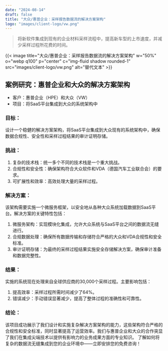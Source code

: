 ```yaml
---
date: "2024-08-14"
draft: false
title: "大众/惠普企业：采样报告数据流的解决方案架构"
logo: "images/client-logo/vw.png"
---
```


> 将新软件集成到现有的企业材料采样流程中，提高新车型的上市速度，并减少采样过程所花费的时间。

{{< image title="大众/惠普企业：采样报告数据流的解决方案架构" w="50%" o="webp q100" p="center" c="img-fluid shadow rounded-1" src="images/client-logo/vw.png" alt="替代文本" >}}

## 案例研究：惠普企业和大众的解决方案架构

- 客户：惠普企业（HPE）和大众（VW）
- 项目：将SaaS平台集成到大众的系统架构中

### 目标：

设计一个稳健的解决方案架构，将SaaS平台集成到大众现有的系统架构中，确保数据合规性、安全性和采样过程结果的审计证明存储。

### 挑战：

1. 复杂的技术栈：统一多个不同的技术栈是一个重大挑战。
2. 合规性和安全性：确保架构符合大众软件和VDA（德国汽车工业联合会）的要求。
3. 可扩展性和效率：高效处理大量的采样过程。

### 解决方案：

该架构需要实施一个微服务框架，以安全地从各种大众系统加载数据到SaaS平台。解决方案的关键特性包括：

1. 微服务架构：实现模块化集成，允许大众系统与SaaS平台之间的数据流无缝进行。
2. 合规数据处理：确保所有数据传输和存储符合严格的大众和VDA合规性和安全标准。
3. 审计证明存储：为最终的采样过程结果实施安全存储解决方案，确保审计准备和数据完整性。

### 结果：

实施的系统现在处理来自全球供应商的30,000个采样过程。主要影响包括：

1. 提高效率：采样过程所需时间减少了64%。
2. 错误减少：手动错误显著减少，提高了整体过程的准确性和可靠性。

### 结论：

该项目成功展示了我们设计和实施复杂解决方案架构的能力，这些架构符合严格的合规性和安全标准，同时显著提高了运营效率。我们与惠普企业和大众的合作突显了我们在集成尖端技术以提供有影响力的业务成果方面的专业知识。
了解如何将复杂的数据流无缝集成到您的企业环境中——立即安排您的免费咨询！
